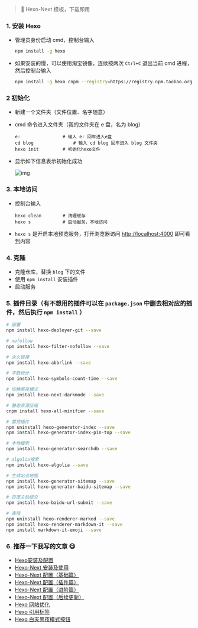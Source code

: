 >🎊 Hexo-Next 模板，下载即用

### 1. 安装 Hexo

- 管理员身份启动 cmd，控制台输入

  ```sh
  npm install -g hexo 
  ```

- 如果安装的慢，可以使用淘宝镜像，连续按两次 `Ctrl+C` 退出当前 cmd 进程，然后控制台输入

  ```sh
  npm install -g hexo cnpm --registry=https://registry.npm.taobao.org
  ```

### 2 初始化

- 新建一个文件夹（文件位置、名字随意）

- cmd 命令进入文件夹（我的文件夹在 e 盘，名为 blog）

  ```
  e:				# 输入 e: 回车进入e盘  
  cd blog				# 输入 cd blog 回车进入 blog 文件夹
  hexo init			# 初始化hexo文件
  ```

- 显示如下信息表示初始化成功

  ![img](https://gitee.com/zxiaosi/image/raw/master/Hexo/Hexo%E5%AE%89%E8%A3%85%E5%8F%8A%E9%85%8D%E7%BD%AE/hexo%E5%88%9D%E5%A7%8B%E5%8C%96%E6%88%90%E5%8A%9F%E6%A0%87%E5%BF%97.png)

### 3. 本地访问

- 控制台输入

  ```
  hexo clean		# 清理缓存
  hexo s			# 启动服务，本地访问
  ```

- `hexo s` 是开启本地预览服务，打开浏览器访问 [http://localhost:4000](http://localhost:4000/) 即可看到内容

### 4. 克隆

+ 克隆仓库，替换 `blog` 下的文件
+ 使用 `npm install` 安装插件
+ 启动服务

### 5. 插件目录（有不想用的插件可以在 `package.json` 中删去相对应的插件，然后执行 `npm install` ）

```sh
# 部署
npm install hexo-deployer-git --save

# nofollow
npm install hexo-filter-nofollow --save

# 永久链接
npm install hexo-abbrlink --save

# 字数统计
npm install hexo-symbols-count-time --save

# 切换黑夜模式
npm install hexo-next-darkmode --save

# 静态资源压缩
cnpm install hexo-all-minifier --save

# 置顶插件
npm uninstall hexo-generator-index --save
npm install hexo-generator-index-pin-top --save

# 本地搜索
npm install hexo-generator-searchdb --save

# algolia搜索
npm install hexo-algolia --save

# 生成站点地图
npm install hexo-generator-sitemap --save
npm install hexo-generator-baidu-sitemap --save

# 百度主动提交
npm install hexo-baidu-url-submit --save

# 表情
npm uninstall hexo-renderer-marked --save
npm install hexo-renderer-markdown-it --save
npm install markdown-it-emoji --save
```

### 6. 推荐一下我写的文章 😋

+ [Hexo安装及配置](https://hexo.zxiaosi.cn/archives/5ef212b6.html)
+ [Hexo-Next 安装及使用](https://hexo.zxiaosi.cn/archives/65f611a4.html)
+ [Hexo-Next 配置（基础篇）](https://hexo.zxiaosi.cn/archives/2d288079.html)
+ [Hexo-Next 配置（插件篇）](https://hexo.zxiaosi.cn/archives/b78f5428.html)
+ [Hexo-Next 配置（进阶篇）](https://hexo.zxiaosi.cn/archives/c776502.html)
+ [Hexo-Next 配置（后续更新）](https://hexo.zxiaosi.cn/archives/1d79f7d1.html)
+ [Hexo 网站优化](https://hexo.zxiaosi.cn/archives/64e4e304.html)
+ [Hexo 引用标签](https://hexo.zxiaosi.cn/archives/484f1820.html)
+ [Hexo 白天黑夜模式按钮](https://hexo.zxiaosi.cn/archives/24a19e71.html)